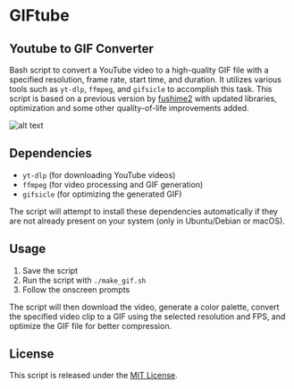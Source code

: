 # GIFtube
## Youtube to GIF Converter

Bash script to convert a YouTube video to a high-quality GIF file with a specified resolution, frame rate, start time, and duration. It utilizes various tools such as `yt-dlp`, `ffmpeg`, and `gifsicle` to accomplish this task. This script is based on a previous version by [fushime2](https://github.com/fushime2/youtube-to-gif) with updated libraries, optimization and some other quality-of-life improvements added.

![alt text](demo.gif)

## Dependencies

- `yt-dlp` (for downloading YouTube videos)
- `ffmpeg` (for video processing and GIF generation)
- `gifsicle` (for optimizing the generated GIF)

The script will attempt to install these dependencies automatically if they are not already present on your system (only in Ubuntu/Debian or macOS).

## Usage

1. Save the script 
2. Run the script with `./make_gif.sh`
3. Follow the onscreen prompts

The script will then download the video, generate a color palette, convert the specified video clip to a GIF using the selected resolution and FPS, and optimize the GIF file for better compression.

## License

This script is released under the [MIT License](https://opensource.org/licenses/MIT).
